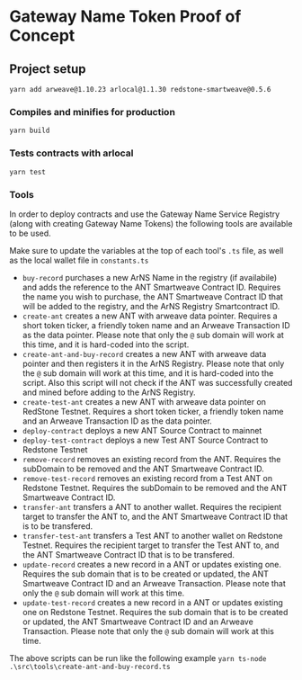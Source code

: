 # Gateway Name Token Proof of Concept

## Project setup
```
yarn add arweave@1.10.23 arlocal@1.1.30 redstone-smartweave@0.5.6
```

### Compiles and minifies for production
```
yarn build
```

### Tests contracts with arlocal
```
yarn test
```

### Tools
In order to deploy contracts and use the Gateway Name Service Registry (along with creating Gateway Name Tokens) the following tools are available to be used. 

Make sure to update the variables at the top of each tool's `.ts` file, as well as the local wallet file in `constants.ts`  

- `buy-record` purchases a new ArNS Name in the registry (if availabile) and adds the reference to the ANT Smartweave Contract ID.  Requires the name you wish to purchase, the ANT Smartweave Contract ID that will be added to the registry, and the ArNS Registry Smartcontract ID.
- `create-ant` creates a new ANT with arweave data pointer.  Requires a short token ticker, a friendly token name and an Arweave Transaction ID as the data pointer.  Please note that only the `@` sub domain will work at this time, and it is hard-coded into the script.
- `create-ant-and-buy-record` creates a new ANT with arweave data pointer and then registers it in the ArNS Registry.   Please note that only the `@` sub domain will work at this time, and it is hard-coded into the script.  Also this script will not check if the ANT was successfully created and mined before adding to the ArNS Registry.
- `create-test-ant` creates a new ANT with arweave data pointer on RedStone Testnet.  Requires a short token ticker, a friendly token name and an Arweave Transaction ID as the data pointer.
- `deploy-contract` deploys a new ANT Source Contract to mainnet  
- `deploy-test-contract` deploys a new Test ANT Source Contract to Redstone Testnet  
- `remove-record` removes an existing record from the ANT.  Requires the subDomain to be removed and the ANT Smartweave Contract ID.
- `remove-test-record` removes an existing record from a Test ANT on Redstone Testnet.  Requires the subDomain to be removed and the ANT Smartweave Contract ID.
- `transfer-ant` transfers a ANT to another wallet.  Requires the recipient target to transfer the ANT to, and the ANT Smartweave Contract ID that is to be transfered.
- `transfer-test-ant` transfers a Test ANT to another wallet on Redstone Testnet.  Requires the recipient target to transfer the Test ANT to, and the ANT Smartweave Contract ID that is to be transfered.
- `update-record` creates a new record in a ANT or updates existing one.  Requires the sub domain that is to be created or updated, the ANT Smartweave Contract ID and an Arweave Transaction.  Please note that only the `@` sub domain will work at this time.
- `update-test-record` creates a new record in a ANT or updates existing one on Redstone Testnet.  Requires the sub domain that is to be created or updated, the ANT Smartweave Contract ID and an Arweave Transaction.  Please note that only the `@` sub domain will work at this time.

The above scripts can be run like the following example
`yarn ts-node .\src\tools\create-ant-and-buy-record.ts`


